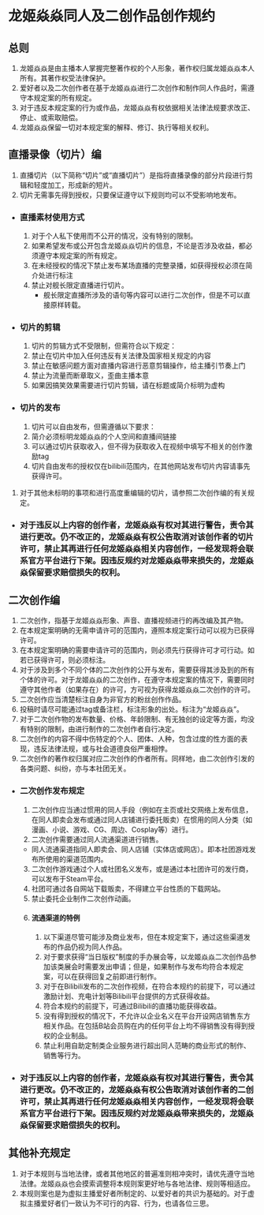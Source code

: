 # 龙姬焱焱同人及二创作品创作规约
## 总则
1. 龙姬焱焱是由主播本人掌握完整著作权的个人形象，著作权归属龙姬焱焱本人所有。其著作权受法律保护。
1. 爱好者以及二次创作者在基于龙姬焱焱进行二次创作和制作同人作品时，需遵守本规定案的所有规定。
2. 对于违反本规定案的行为或作品，龙姬焱焱有权依据相关法律法规要求改正、停止、或索取赔偿。
3. 龙姬焱焱保留一切对本规定案的解释、修订、执行等相关权利。
## 直播录像（切片）编
1. 直播切片（以下简称“切片”或“直播切片”）是指将直播录像的部分片段进行剪辑和轻度加工，形成新的短片。
2. 切片无需事先得到授权，只要保证遵守以下规则均可以不受影响地发布。
- ### 直播素材使用方式
  1. 对于个人私下使用而不公开的情况，没有特别的限制。
  2. 如果希望发布或公开包含龙姬焱焱切片的信息，不论是否涉及收益，都必须遵守本规定案的所有规定。
  3. 在未经授权的情况下禁止发布某场直播的完整录播，如获得授权必须在简介处进行标注
  4. 禁止对舰长限定直播进行切片。
        - 舰长限定直播所涉及的语句等内容可以进行二次创作，但是不可以直接原样转载。
- ### 切片的剪辑
    1. 切片的剪辑方式不受限制，但需符合以下规定：
    2. 禁止在切片中加入任何违反有关法律及国家相关规定的内容
    3. 禁止在敏感问题方面对直播内容进行恶意剪辑操作，给主播引节奏上门
    4. 禁止为流量而断章取义，歪曲主播本意
    5. 如果因搞笑效果需要进行切片剪辑，请在标题或简介标明为虚构
- ### 切片的发布
   1. 切片可以自由发布，但需遵循以下要求：
    2. 简介必须标明龙姬焱焱的个人空间和直播间链接
    3. 可以通过切片获取收入，但不得为获取收入在视频中填写不相关的创作激励tag
    4. 切片自由发布的授权仅在bilibili范围内，在其他网站发布切片内容请事先获得许可。
1. 对于其他未标明的事项和进行高度重编辑的切片，请参照二次创作编的有关规定。
- ### 对于违反以上内容的创作者，龙姬焱焱有权对其进行警告，责令其进行更改。仍不改正的，龙姬焱焱有权公告取消对该创作者的切片许可，禁止其再进行任何龙姬焱焱相关内容创作，一经发现将会联系官方平台进行下架。因违反规约对龙姬焱焱带来损失的，龙姬焱焱保留要求赔偿损失的权利。
## 二次创作编
1. 二次创作，指基于龙姬焱焱形象、声音、直播视频进行的再改编及其产物。
2. 在本规定案明确的无需申请许可的范围内，遵照本规定案行动可以视为已获得许可。
3. 在本规定案明确的需要申请许可的范围内，则必须先行获得许可才可行动。如若已获得许可，则必须标注。
4. 对于涉及到多个不同个体的二次创作的公开与发布，需要获得其涉及到的所有个体的许可。对于龙姬焱焱的二次创作，在遵守本规定案的情况下，需要同时遵守其他作者（如果存在）的许可，方可视为获得龙姬焱焱二次创作的许可。
5. 二次创作应当清楚标注自身为非官方的粉丝创作作品。
6. 投稿时请尽可能通过tag或备注栏，标注形象的出处。标注为“龙姬焱焱”。
7. 对于二次创作物的发布数量、价格、年龄限制、有无独创的设定等方面，均没有特别的限制，由进行制作的二次创作者自行决定。
8. 二次创作的内容不得中伤特定的个人、团体、人种，包含过度的性方面的表现，违反法律法规，或与社会道德良俗严重相悖。
9. 二次创作的著作权归属对应二次创作的作者所有。同样地，由二次创作引发的各类问题、纠纷，亦与本社团无关。
- ### 二次创作发布规定
  1.  二次创作应当通过惯用的同人手段（例如在主页或社交网络上发布信息，在同人即卖会发布或通过同人店铺进行委托贩卖）在惯用的同人分类（如漫画、小说、游戏、CG、周边、Cosplay等）进行。
  2.  二次创作需要通过同人流通渠道进行销售。
    - 同人流通渠道指同人即卖会、同人店铺（实体店或网店）。即本社团游戏发布所使用的渠道范围内。  
  3.  二次创作游戏通过个人或社团名义发布，或是通过本社团许可的发行商，可以发布于Steam平台。
  4.  社团可通过各自网站下载贩卖，不得建立平台性质的下载网站。
  5.  禁止委托企业制作二次创作动画。
  6.  #### 流通渠道的特例
        1. 以下渠道尽管可能涉及商业发布，但在本规定案下，通过这些渠道发布的作品仍视为同人作品。
        2. 对于要求获得“当日版权”制度的手办展会等，以龙姬焱焱二次创作品参加该类展会时需要发出申请；但是，如果制作与发布均符合本规定案，可以在获得回复之前即进行制作。
        3. 对于在Bilibili发布的二次创作视频，在符合本规约的前提下，可以通过激励计划、充电计划等Bilibili平台提供的方式获得收益。
        4. 符合本规约的前提下，可通过Bilibili的直播功能获得收益。
        5. 没有得到授权的情况下，不允许以企业名义在平台开设网店销售东方相关作品。在包括B站会员购在内的任何平台上均不得销售没有得到授权的企业制品。
        6. 禁止利用自助定制类企业服务进行超出同人范畴的商业形式的制作、销售等行为。
- ### 对于违反以上内容的创作者，龙姬焱焱有权对其进行警告，责令其进行更改。仍不改正的，龙姬焱焱有权公告取消对该创作者的二创许可，禁止其再进行任何龙姬焱焱相关内容创作，一经发现将会联系官方平台进行下架。因违反规约对龙姬焱焱带来损失的，龙姬焱焱保留要求赔偿损失的权利。
## 其他补充规定
1. 对于本规则与当地法律，或者其他地区的普遍准则相冲突时，请优先遵守当地法律。龙姬焱焱也会摸索调整将本规则案更好地与各地法律、规则等相适应。
2. 本规则案也是为虚拟主播爱好者所制定的、以爱好者的共识为基础的。对于虚拟主播爱好者们一致认为不可行的内容、行为，也请各位三思。